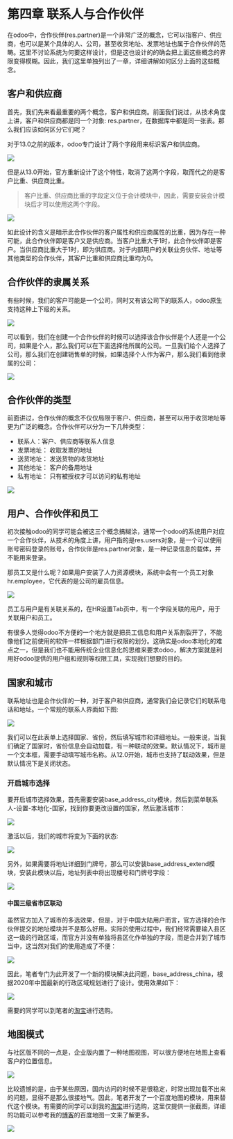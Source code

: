 # 第四章 联系人与合作伙伴

在odoo中，合作伙伴(res.partner)是一个非常广泛的概念，它可以指客户、供应商，也可以是某个具体的人、公司，甚至收货地址、发票地址也属于合作伙伴的范畴。这里不讨论系统为何要这样设计，但是这也设计的的确会把上面这些概念的界限变得模糊。因此，我们这里单独列出了一章，详细讲解如何区分上面的这些概念。

## 客户和供应商

首先，我们先来看最重要的两个概念，客户和供应商。前面我们说过，从技术角度上讲，客户和供应商都是同一个对象: res.partner，在数据库中都是同一张表。那么我们应该如何区分它们呢？

对于13.0之前的版本，odoo专门设计了两个字段用来标识客户和供应商。

![](images/9.png)

但是从13.0开始，官方重新设计了这个特性，取消了这两个字段，取而代之的是客户比重、供应商比重。

> 客户比重、供应商比重的字段定义位于会计模块中，因此，需要安装会计模块后才可以使用这两个字段。

![](images/10.png)

如此设计的含义是暗示此合作伙伴的客户属性和供应商属性的比重，因为存在一种可能，此合作伙伴即是客户又是供应商。当客户比重大于1时，此合作伙伴即是客户。当供应商比重大于1时，即为供应商。对于内部用户的关联业务伙伴、地址等其他类型的合作伙伴，其客户比重和供应商比重均为0。

## 合作伙伴的隶属关系

有些时候，我们的客户可能是一个公司，同时又有该公司下的联系人，odoo原生支持这种上下级的关系。

![](images/17.png)

可以看到，我们在创建一个合作伙伴的时候可以选择该合作伙伴是个人还是一个公司，如果是个人，那么我们可以在下面选择他所属的公司。一旦我们给个人选择了公司，那么我们在创建销售单的时候，如果选择个人作为客户，那么我们看到他隶属的公司：

![](images/18.png)

## 合作伙伴的类型

前面讲过，合作伙伴的概念不仅仅局限于客户、供应商，甚至可以用于收货地址等更为广泛的概念。合作伙伴可以分为一下几种类型：

* 联系人：客户、供应商等联系人信息
* 发票地址： 收取发票的地址
* 送货地址： 发送货物的收货地址
* 其他地址： 客户的备用地址
* 私有地址： 只有被授权才可以访问的私有地址

![](images/19.png)

## 用户、合作伙伴和员工

初次接触odoo的同学可能会被这三个概念搞糊涂，通常一个odoo的系统用户对应一个合作伙伴，从技术的角度上讲，用户指的是res.users对象，是一个可以使用账号密码登录的账号，合作伙伴是res.partner对象，是一种记录信息的载体，并不能用来登录。

那员工又是什么呢？如果用户安装了人力资源模块，系统中会有一个员工对象hr.employee，它代表的是公司的雇员信息。

![](images/16.png)

员工与用户是有关联关系的，在HR设置Tab页中，有一个字段关联的用户，用于关联用户和员工。

有很多人觉得odoo不方便的一个地方就是把员工信息和用户关系割裂开了，不能像他们之前使用的软件一样根据部门进行权限的划分。这确实是odoo本地化的难点之一，但是我们也不能用传统企业信息化的思维来要求odoo，解决方案就是利用好odoo提供的用户组和规则等权限工具，实现我们想要的目的。
## 国家和城市

联系地址也是合作伙伴的一种，对于客户和供应商，通常我们会记录它们的联系电话和地址。一个常规的联系人界面如下图:

![](images/11.png)

我们可以在此表单上选择国家、省份，然后填写城市和详细地址。一般来说，当我们确定了国家时，省份信息会自动加载，有一种联动的效果。默认情况下，城市是一个文本框，需要手动填写城市名称。从12.0开始，城市也支持了联动效果，但是默认情况下是关闭状态。

### 开启城市选择

要开启城市选择效果，首先需要安装base_address_city模块，然后到菜单联系人-设置-本地化-国家，找到你要更改设置的国家，然后激活城市：

![](images/12.png)

激活以后，我们的城市将变为下面的状态:

![](images/13.png)

另外，如果需要将地址详细到门牌号，那么可以安装base_address_extend模块，安装此模块以后，地址列表中将出现楼号和门牌号字段：

![](images/20.png)

#### 中国三级省市区联动

虽然官方加入了城市的多选效果，但是，对于中国大陆用户而言，官方选择的合作伙伴提交的地址模块并不是那么好用。实际的使用过程中，我们经常需要输入县区这一级的行政区域，而官方并没有单独将县区化作单独的字段，而是合并到了城市当中，这当然对我们的使用造成了不便：

![](images/21.png)

因此，笔者专门为此开发了一个新的模块解决此问题，base_address_china，根据2020年中国最新的行政区域规划进行了设计。使用效果如下：

![](images/22.png)

需要的同学可以到笔者的[淘宝](opensoft.taobao.com)进行选购。
## 地图模式

与社区版不同的一点是，企业版内置了一种地图视图，可以很方便地在地图上查看客户的位置信息。

![](images/14.png)

比较遗憾的是，由于某些原因，国内访问的时候不是很稳定，时常出现加载不出来的问题，显得不是那么很接地气。因此，笔者开发了一个百度地图的模块，用来替代这个模块。有需要的同学可以到我的[淘宝](opensoft.taobao.com)进行选购，这里仅提供一张截图，详细的功能可以参考我的[博客](mixoo.cn)的百度地图一文来了解更多。

![](images/15.png)